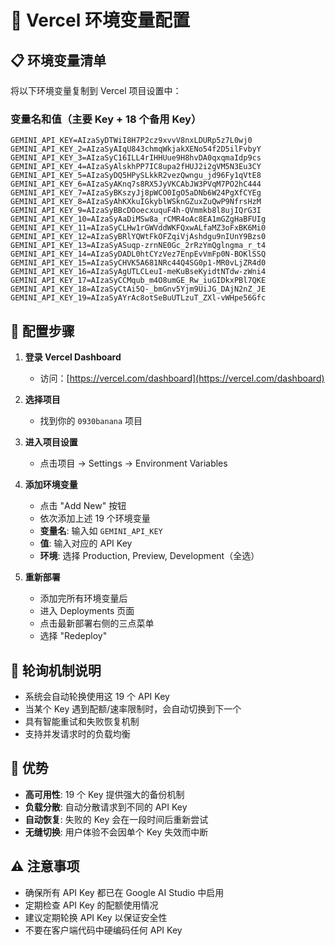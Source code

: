 # 🔑 Vercel 环境变量配置

## 📋 环境变量清单

将以下环境变量复制到 Vercel 项目设置中：

### 变量名和值（主要 Key + 18 个备用 Key）

```
GEMINI_API_KEY=AIzaSyDTWiI8H7P2cz9xvvV8nxLDURp5z7L0wj0
GEMINI_API_KEY_2=AIzaSyAIqU843chmqWkjakXENo54f2D5ilFvbyY
GEMINI_API_KEY_3=AIzaSyC16ILL4rIHHUue9H8hvDA0qxqmaIdp9cs
GEMINI_API_KEY_4=AIzaSyAlskhPP7IC8upa2fHUJ2i2gVM5N3Eu3CY
GEMINI_API_KEY_5=AIzaSyDQ5HPySLkkR2vezQwngu_jd96Fy1qVtE8
GEMINI_API_KEY_6=AIzaSyAKnq7s8RX5JyVKCAbJW3PVqM7PO2hC444
GEMINI_API_KEY_7=AIzaSyBKszyJj8pWCO0IgO5aDNb6W24PgXfCYEg
GEMINI_API_KEY_8=AIzaSyAhKXkuIGkyblWSknGZuxZuQwP9NfrsHzM
GEMINI_API_KEY_9=AIzaSyBBcDOoecxuquF4h-QVmmkb8l8ujIQrG3I
GEMINI_API_KEY_10=AIzaSyAaDiMSw8a_rCMR4oAc8EA1mGZgHaBFUIg
GEMINI_API_KEY_11=AIzaSyCLHw1rGWVddWKFQxwALfaMZ3oFxBK6Mi0
GEMINI_API_KEY_12=AIzaSyBRlYQWtFkOFZqiVjAshdgu9nIUnY9Bzs0
GEMINI_API_KEY_13=AIzaSyASuqp-zrnNE0Gc_2rRzYmQglngma_r_t4
GEMINI_API_KEY_14=AIzaSyDADL0htCYzVez7EnpEvVmFp0N-BOKlSSQ
GEMINI_API_KEY_15=AIzaSyCHVK5A681NRc44Q4SG0p1-MR0vLjZR4d0
GEMINI_API_KEY_16=AIzaSyAgUTLCLeuI-meKuBseKyidtNTdw-zWni4
GEMINI_API_KEY_17=AIzaSyCCMqub_m4O8umGE_Rw_iuGIDkxPBl7QKE
GEMINI_API_KEY_18=AIzaSyCtAi5Q-_bmGnv5Yjm9UiJG_DAjN2nZ_JE
GEMINI_API_KEY_19=AIzaSyAYrAc8otSeBuUTLzuT_ZXl-vWHpe56Gfc
```

## 🚀 配置步骤

1. **登录 Vercel Dashboard**
   - 访问：[https://vercel.com/dashboard](https://vercel.com/dashboard)

2. **选择项目**
   - 找到你的 `0930banana` 项目

3. **进入项目设置**
   - 点击项目 → Settings → Environment Variables

4. **添加环境变量**
   - 点击 "Add New" 按钮
   - 依次添加上述 19 个环境变量
   - **变量名**: 输入如 `GEMINI_API_KEY`
   - **值**: 输入对应的 API Key
   - **环境**: 选择 Production, Preview, Development（全选）

5. **重新部署**
   - 添加完所有环境变量后
   - 进入 Deployments 页面
   - 点击最新部署右侧的三点菜单
   - 选择 "Redeploy"

## 🔄 轮询机制说明

- 系统会自动轮换使用这 19 个 API Key
- 当某个 Key 遇到配额/速率限制时，会自动切换到下一个
- 具有智能重试和失败恢复机制
- 支持并发请求时的负载均衡

## 🎯 优势

- **高可用性**: 19 个 Key 提供强大的备份机制
- **负载分散**: 自动分散请求到不同的 API Key
- **自动恢复**: 失败的 Key 会在一段时间后重新尝试
- **无缝切换**: 用户体验不会因单个 Key 失效而中断

## ⚠️ 注意事项

- 确保所有 API Key 都已在 Google AI Studio 中启用
- 定期检查 API Key 的配额使用情况
- 建议定期轮换 API Key 以保证安全性
- 不要在客户端代码中硬编码任何 API Key